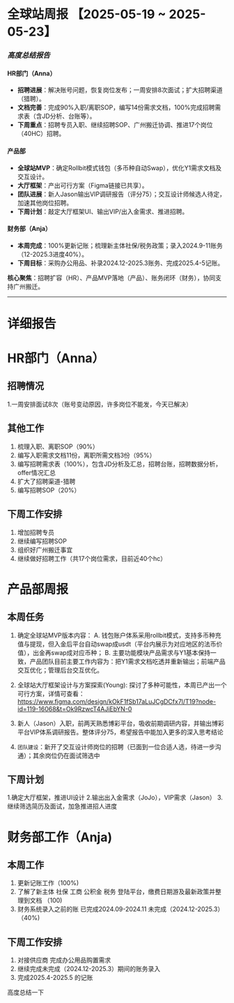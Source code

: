 # 全球站周报 【2025-05-19 ~ 2025-05-23】

### ***高度总结报告***

#### **HR部门（Anna）**  
- **招聘进展**：解决账号问题，恢复岗位发布；一周安排8次面试；扩大招聘渠道（猎聘）。  
- **文档完善**：完成90%入职/离职SOP，编写14份需求文档，100%完成招聘需求表（含JD分析、台账等）。  
- **下周重点**：招聘专员入职、继续招聘SOP、广州搬迁协调、推进17个岗位（40HC）招聘。  

#### **产品部**  
- **全球站MVP**：确定Rollbit模式钱包（多币种自动Swap），优化Y1需求文档及交互设计。  
- **大厅框架**：产出可行方案（Figma链接已共享）。  
- **团队进展**：新人Jason输出VIP调研报告（评分75）；交互设计师候选人待定，加速其他岗位招聘。  
- **下周计划**：敲定大厅框架UI、输出VIP/出入金需求、推进招聘。  

#### **财务部（Anja）**  
- **本周完成**：100%更新记账；梳理新主体社保/税务政策；录入2024.9-11账务（12-2025.3进度40%）。  
- **下周目标**：采购办公用品、补录2024.12-2025.3账务、完成2025.4-5记账。  

**核心聚焦**：招聘扩容（HR）、产品MVP落地（产品）、账务闭环（财务），协同支持广州搬迁。

---  

# 详细报告

# HR部门（Anna）

## 招聘情况
1.一周安排面试8次（账号变动原因，许多岗位不能发，今天已解决）

## 其他工作

1. 梳理入职、离职SOP（90%）
1. 编写入职需求文档11份，离职所需文档3份（95%）
1. 编写招聘需求表（100%），包含JD分析及汇总，招聘台账，招聘数据分析，offer情况汇总
1. 扩大了招聘渠道-猎聘
1. 编写招聘SOP（20%）

## 下周工作安排
1. 增加招聘专员
2. 继续编写招聘SOP
3. 组织好广州搬迁事宜
4. 继续做好招聘工作（共17个岗位需求，目前近40个hc）

# 产品部周报
 
## 本周任务

1. 确定全球站MVP版本内容：
  A. 钱包账户体系采用rollbit模式，支持多币种充值与提现，但入金后平台自动swap成usdt（平台内展示为对应地区的法币价值），出金再swap成对应币种；
  B. 主要功能模块产品需求与Y1基本保持一致，产品团队目前主要工作内容为：把Y1需求文档吃透并重新输出；前端产品交互优化；管理后台交互优化。

3. 全球站大厅框架设计与方案探索(Young):
    探讨了多种可能性，本周已产出一个可行方案，详情可查看：https://www.figma.com/design/kOkF1fSb17aLuJCgDCfx7l/T19?node-id=119-16068&t=Ok9RzwcT4AJiEbYN-0
5. 新人（Jason）入职，前两天熟悉博彩平台，吸收前期调研内容，并输出博彩平台VIP体系调研报告。整体评分75，希望报告中能加入更多的深入思考结论
6. `团队建设`：新开了交互设计师岗位的招聘（已面到一位合适人选，待进一步沟通）；其余岗位仍在面试筛选中

## 下周计划
1.确定大厅框架，推进UI设计
2.输出出入金需求（JoJo），VIP需求（Jason）
3.继续筛选简历及面试，加急推进招人进度

# 财务部工作（Anja)

## 本周工作
1. 更新记账工作（100%)
2. 了解了新主体 社保 工商 公积金 税务 登陆平台，缴费日期游及最新政策并整理到文档 （100)
3. 财务系统录入之前的账 已完成2024.09-2024.11 未完成（2024.12-2025.3）（40%)

## 下周工作安排
1. 对接供应商 完成办公用品购置需求
2. 继续完成未完成（2024.12-2025.3）期间的账务录入 
3. 完成2025.4-2025.5 的记账

高度总结一下
